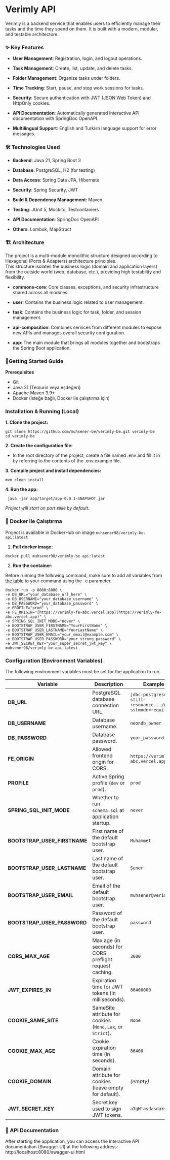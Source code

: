 # **Verimly API**

Verimly is a backend service that enables users to efficiently manage their tasks and the time they spend on them. It is built with a modern, modular, and testable architecture.

### **✨ Key Features**
- **User Management**: Registration, login, and logout operations.

- **Task Management**: Create, list, update, and delete tasks.

- **Folder Management**: Organize tasks under folders.

- **Time Tracking**: Start, pause, and stop work sessions for tasks.

- **Security**: Secure authentication with JWT (JSON Web Token) and HttpOnly cookies.

- **API Documentation**: Automatically generated interactive API documentation with SpringDoc OpenAPI.

- **Multilingual Support**: English and Turkish language support for error messages.


### **🛠️ Technologies Used**
- **Backend**: Java 21, Spring Boot 3

- **Database**: PostgreSQL, H2 (for testing)

- **Data Access**: Spring Data JPA, Hibernate

- **Security**: Spring Security, JWT

- **Build & Dependency Management**: Maven

- **Testing**: JUnit 5, Mockito, Testcontainers

- **API Documentation**: SpringDoc OpenAPI

- **Others**: Lombok, MapStruct


### **🏗️ Architecture**

The project is a multi-module monolithic structure designed according to Hexagonal (Ports & Adapters) architecture principles.  
This structure isolates the business logic (domain and application layers) from the outside world (web, database, etc.), providing high testability and flexibility.

- **commons-core**: Core classes, exceptions, and security infrastructure shared across all modules.

- **user**: Contains the business logic related to user management.

- **task**: Contains the business logic for task, folder, and session management.

- **api-composition**: Combines services from different modules to expose new APIs and manages overall security configuration.

- **app**: The main module that brings all modules together and bootstraps the Spring Boot application.


### **🚀Getting Started Guide**
**Prerequisites**

- Git
- Java 21 (Temurin veya eşdeğeri)
- Apache Maven 3.9+
- Docker (isteğe bağlı, Docker ile çalıştırma için)

### **Installation & Running (Local)**
**1. Clone the project:**

  ```
  git clone https://github.com/muhsener-be/verimly-be.git verimly-be
  cd verimly-be
  ```

**2. Create the configuration file:**
* In the root directory of the project, create a file named .env and fill it in by referring to the contents of the .env.example file.

**3. Compile project and install dependencies:**

  ```
  mvn clean install
  ```


**4. Run the app:**

```
 java -jar app/target/app-0.0.1-SNAPSHOT.jar
```
_Project will start on port `8080` by default._


### 🐳 Docker ile Çalıştırma
Project is available in DockerHub on image `muhsener98/verimly-be-api:latest`

1. **Pull docker image:**

```
docker pull muhsener98/verimly-be-api:latest
```


2. **Run the container:**

Before running the following command, make sure to add all variables from [the table](#configuration-environment-variables) to your command using the -e parameter.
```
docker run -p 8080:8080 \
-e DB_URL="your_database_url_here" \
-e DB_USERNAME="your_database_username" \
-e DB_PASSWORD="your_database_password" \
-e PROFILE="prod" \
-e FE_ORIGIN="[https://verimly-fe-abc.vercel.app](https://verimly-fe-abc.vercel.app)" \
-e SPRING_SQL_INIT_MODE="never" \
-e BOOTSTRAP_USER_FIRSTNAME="YourFirstName" \
-e BOOTSTRAP_USER_LASTNAME="YourLastName" \
-e BOOTSTRAP_USER_EMAIL="your_email@example.com" \
-e BOOTSTRAP_USER_PASSWORD="your_strong_password" \
-e JWT_SECRET_KEY="your_super_secret_jwt_key" \
muhsener98/verimly-be-api:latest
```


### Configuration (Environment Variables)
The following environment variables must be set for the application to run.

| Variable                   | Description                                                        | Example Value                                                  |
|-----------------------------|--------------------------------------------------------------------|----------------------------------------------------------------|
| **DB_URL**                  | PostgreSQL database connection URL.                               | `jdbc:postgresql://ep-still-resonance.../neondb?sslmode=require` |
| **DB_USERNAME**             | Database username.                                                 | `neondb_owner`                                                 |
| **DB_PASSWORD**             | Database password.                                                 | `your_password`                                                |
| **FE_ORIGIN**               | Allowed frontend origin for CORS.                                  | `https://verimly-fe-abc.vercel.app`                            |
| **PROFILE**                 | Active Spring profile (`dev` or `prod`).                           | `prod`                                                         |
| **SPRING_SQL_INIT_MODE**    | Whether to run `schema.sql` at application startup.                | `never`                                                        |
| **BOOTSTRAP_USER_FIRSTNAME**| First name of the default bootstrap user.                          | `Muhammet`                                                     |
| **BOOTSTRAP_USER_LASTNAME** | Last name of the default bootstrap user.                           | `Şener`                                                        |
| **BOOTSTRAP_USER_EMAIL**    | Email of the default bootstrap user.                               | `muhsener@verimly.com`                                         |
| **BOOTSTRAP_USER_PASSWORD** | Password of the default bootstrap user.                            | `password`                                                     |
| **CORS_MAX_AGE**            | Max age (in seconds) for CORS preflight request caching.           | `3600`                                                         |
| **JWT_EXPIRES_IN**          | Expiration time for JWT tokens (in milliseconds).                  | `86400000`                                                     |
| **COOKIE_SAME_SITE**        | SameSite attribute for cookies (`None`, `Lax`, or `Strict`).       | `None`                                                         |
| **COOKIE_MAX_AGE**          | Cookie expiration time (in seconds).                               | `86400`                                                        |
| **COOKIE_DOMAIN**           | Domain attribute for cookies (leave empty for default).             | *(empty)*                                                      |
| **JWT_SECRET_KEY**          | Secret key used to sign JWT tokens.                                | `a7gH!asdasdaksjdaksd1234`                                     |


### **📖 API Documentation**
After starting the application, you can access the interactive API documentation (Swagger UI) at the following address:
http://localhost:8080/swagger-ui.html
